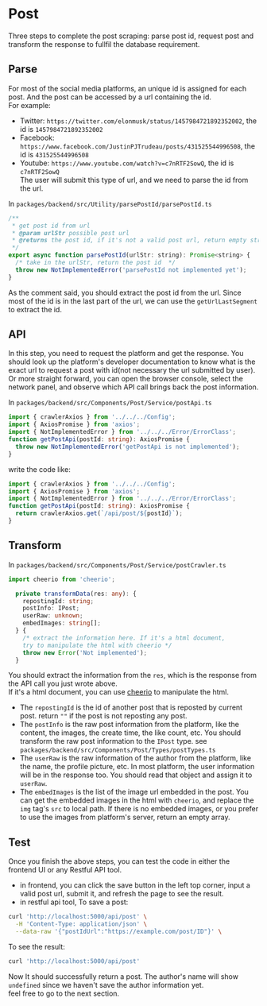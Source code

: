 # Post

Three steps to complete the post scraping: parse post id, request post and transform the response to fullfil the database requirement.

## Parse

For most of the social media platforms, an unique id is assigned for each post. And the post can be accessed by a url containing the id.  
For example:

- Twitter: `https://twitter.com/elonmusk/status/1457984721892352002`, the id is `1457984721892352002`
- Facebook: `https://www.facebook.com/JustinPJTrudeau/posts/431525544996508`, the id is `431525544996508`
- Youtube: `https://www.youtube.com/watch?v=c7nRTF2SowQ`, the id is `c7nRTF2SowQ`  
  The user will submit this type of url, and we need to parse the id from the url.

In `packages/backend/src/Utility/parsePostId/parsePostId.ts`

```javascript
/**
 * get post id from url
 * @param urlStr possible post url
 * @returns the post id, if it's not a valid post url, return empty string ""
 */
export async function parsePostId(urlStr: string): Promise<string> {
  /* take in the urlStr, return the post id  */
  throw new NotImplementedError('parsePostId not implemented yet');
}
```

As the comment said, you should extract the post id from the url. Since most of the id is in the last part of the url, we can use the `getUrlLastSegment` to extract the id.

## API

In this step, you need to request the platform and get the response. You should look up the platform's developer documentation to know what is the exact url to request a post with id(not necessary the url submitted by user).  
Or more straight forward, you can open the browser console, select the network panel, and observe which API call brings back the post information.

In `packages/backend/src/Components/Post/Service/postApi.ts`

```typescript
import { crawlerAxios } from '../../../Config';
import { AxiosPromise } from 'axios';
import { NotImplementedError } from '../../../Error/ErrorClass';
function getPostApi(postId: string): AxiosPromise {
  throw new NotImplementedError('getPostApi is not implemented');
}
```

write the code like:

```typescript
import { crawlerAxios } from '../../../Config';
import { AxiosPromise } from 'axios';
import { NotImplementedError } from '../../../Error/ErrorClass';
function getPostApi(postId: string): AxiosPromise {
  return crawlerAxios.get(`/api/post/${postId}`);
}
```

## Transform
In `packages/backend/src/Components/Post/Service/postCrawler.ts`

```typescript
import cheerio from 'cheerio';

  private transformData(res: any): {
    repostingId: string;
    postInfo: IPost;
    userRaw: unknown;
    embedImages: string[];
  } {
    /* extract the information here. If it's a html document,
    try to manipulate the html with cheerio */
    throw new Error('Not implemented');
  }
```
You should extract the information from the `res`, which is the response from the API call you just wrote above.  
If it's a html document, you can use [cheerio](https://cheerio.js.org/) to manipulate the html.  
- The `repostingId` is the id of another post that is reposted by current post. return `""` if the post is not reposting any post.  
- The `postInfo` is the raw post information from the platform, like the content, the images, the create time, the like count, etc. You should transform the raw post information to the `IPost` type. see `packages/backend/src/Components/Post/Types/postTypes.ts` 
- The `userRaw` is the raw information of the author from the platform, like the name, the profile picture, etc. In most platform, the user information will be in the response too. You should read that object and assign it to `userRaw`.
- The `embedImages` is the list of the image url embedded in the post. You can get the embedded images in the html with `cheerio`, and replace the `img` tag's `src` to local path. If there is no embedded images, or you prefer to use the images from platform's server, return an empty array.


## Test
Once you finish the above steps, you can test the code in either the frontend UI or any Restful API tool.
- in frontend, you can click the save button in the left top corner, input a valid post url, submit it, and refresh the page to see the result.
- in restful api tool,
To save a post:
```bash
curl 'http://localhost:5000/api/post' \
  -H 'Content-Type: application/json' \
  --data-raw '{"postIdUrl":"https://example.com/post/ID"}' \
```
To see the result:
```bash
curl 'http://localhost:5000/api/post' 
```
Now It should successfully return a post. The author's name will show `undefined` since we haven't save the author information yet.  
feel free to go to the next section.